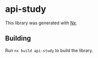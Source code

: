 # api-study

This library was generated with [Nx](https://nx.dev).

## Building

Run `nx build api-study` to build the library.
